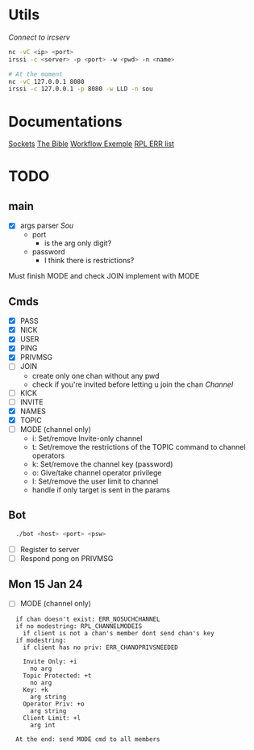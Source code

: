 # Utils
*Connect to ircserv*
```bash
nc -vC <ip> <port>
irssi -c <server> -p <port> -w <pwd> -n <name>

# At the moment
nc -vC 127.0.0.1 8080
irssi -c 127.0.0.1 -p 8080 -w LLD -n sou
```

# Documentations
[Sockets](https://www.geeksforgeeks.org/socket-programming-cc)
[The Bible](https://modern.ircdocs.horse/)
[Workflow Exemple](http://chi.cs.uchicago.edu/chirc/irc_examples.html)
[RPL ERR list](https://www.alien.net.au/irc/irc2numerics.html) 

# TODO

## main
- [x] args parser                                                          *Sou*
  - port
    - is the arg only digit?
  - password
    - I think there is restrictions?

Must finish MODE and check JOIN implement with MODE

## Cmds
- [x] PASS
- [x] NICK
- [x] USER
- [x] PING
- [x] PRIVMSG
- [ ] JOIN
  - create only one chan without any pwd
  - check if you're invited before letting u join the chan
*Channel*
- [ ] KICK
- [ ] INVITE
- [x] NAMES
- [x] TOPIC
- [ ] MODE (channel only)
  - i: Set/remove Invite-only channel
  - t: Set/remove the restrictions of the TOPIC command to channel operators
  - k: Set/remove the channel key (password)
  - o: Give/take channel operator privilege
  - l: Set/remove the user limit to channel
  - handle if only target is sent in the params

## Bot
```bash
  ./bot <host> <port> <psw>
```
- [ ] Register to server
- [ ] Respond pong on PRIVMSG

## Mon 15 Jan 24
- [ ] MODE (channel only)
```
  if chan doesn't exist: ERR_NOSUCHCHANNEL
  if no modestring: RPL_CHANNELMODEIS
    if client is not a chan's member dont send chan's key
  if modestring:
    if client has no priv: ERR_CHANOPRIVSNEEDED

    Invite Only: +i
      no arg
    Topic Protected: +t
      no arg
    Key: +k
      arg string
    Operator Priv: +o
      arg string
    Client Limit: +l
      arg int

  At the end: send MODE cmd to all members
```
